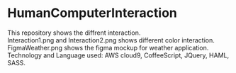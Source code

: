 # HumanComputerInteraction

This repository shows the diffrent interaction.  
Interaction1.png and Interaction2.png shows different color interaction.   
FigmaWeather.png shows the figma mockup for weather application.  
Technology and Language used: AWS cloud9, CoffeeScript, JQuery, HAML, SASS.
